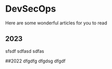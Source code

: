 # DevSecOps
Here are some wonderful articles for you to read

## 2023
sfsdf
sdfasd
sdfas

##2022
dfgdfg
dfgdsg
dfgdf
